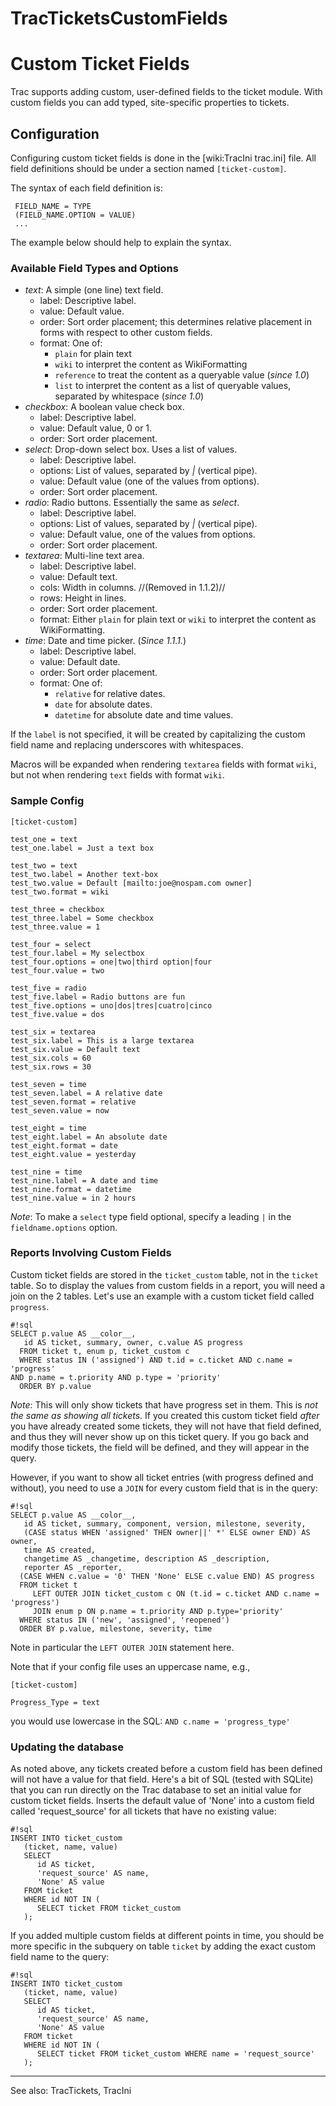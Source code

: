# TracTicketsCustomFields
# Custom Ticket Fields
Trac supports adding custom, user-defined fields to the ticket module. With custom fields you can add typed, site-specific properties to tickets.

## Configuration
Configuring custom ticket fields is done in the [wiki:TracIni trac.ini] file. All field definitions should be under a section named `[ticket-custom]`.

The syntax of each field definition is:
```
 FIELD_NAME = TYPE
 (FIELD_NAME.OPTION = VALUE)
 ...
```
The example below should help to explain the syntax.

### Available Field Types and Options
 * *text*: A simple (one line) text field.
   * label: Descriptive label.
   * value: Default value.
   * order: Sort order placement; this determines relative placement in forms with respect to other custom fields.
   * format: One of:
     * `plain` for plain text
     * `wiki` to interpret the content as WikiFormatting
     * `reference` to treat the content as a queryable value (_since 1.0_)
     * `list` to interpret the content as a list of queryable values, separated by whitespace (_since 1.0_)
 * *checkbox*: A boolean value check box.
   * label: Descriptive label.
   * value: Default value, 0 or 1.
   * order: Sort order placement.
 * *select*: Drop-down select box. Uses a list of values.
   * label: Descriptive label.
   * options: List of values, separated by *|* (vertical pipe).
   * value: Default value (one of the values from options).
   * order: Sort order placement.
 * *radio*: Radio buttons. Essentially the same as *select*.
   * label: Descriptive label.
   * options: List of values, separated by *|* (vertical pipe).
   * value: Default value, one of the values from options.
   * order: Sort order placement.
 * *textarea*: Multi-line text area.
   * label: Descriptive label.
   * value: Default text.
   * cols: Width in columns. //(Removed in 1.1.2)//
   * rows: Height in lines.
   * order: Sort order placement.
   * format: Either `plain` for plain text or `wiki` to interpret the content as WikiFormatting.
 * *time*: Date and time picker. (_Since 1.1.1._)
   * label: Descriptive label.
   * value: Default date.
   * order: Sort order placement.
   * format: One of:
     * `relative` for relative dates.
     * `date` for absolute dates.
     * `datetime` for absolute date and time values.

If the `label` is not specified, it will be created by capitalizing the custom field name and replacing underscores with whitespaces.

Macros will be expanded when rendering `textarea` fields with format `wiki`, but not when rendering `text` fields with format `wiki`.

### Sample Config
```
[ticket-custom]

test_one = text
test_one.label = Just a text box

test_two = text
test_two.label = Another text-box
test_two.value = Default [mailto:joe@nospam.com owner]
test_two.format = wiki

test_three = checkbox
test_three.label = Some checkbox
test_three.value = 1

test_four = select
test_four.label = My selectbox
test_four.options = one|two|third option|four
test_four.value = two

test_five = radio
test_five.label = Radio buttons are fun
test_five.options = uno|dos|tres|cuatro|cinco
test_five.value = dos

test_six = textarea
test_six.label = This is a large textarea
test_six.value = Default text
test_six.cols = 60
test_six.rows = 30

test_seven = time
test_seven.label = A relative date
test_seven.format = relative
test_seven.value = now

test_eight = time
test_eight.label = An absolute date
test_eight.format = date
test_eight.value = yesterday

test_nine = time
test_nine.label = A date and time
test_nine.format = datetime
test_nine.value = in 2 hours
```

*Note*: To make a `select` type field optional, specify a leading `|` in the `fieldname.options` option.

### Reports Involving Custom Fields

Custom ticket fields are stored in the `ticket_custom` table, not in the `ticket` table. So to display the values from custom fields in a report, you will need a join on the 2 tables. Let's use an example with a custom ticket field called `progress`.

```
#!sql
SELECT p.value AS __color__,
   id AS ticket, summary, owner, c.value AS progress
  FROM ticket t, enum p, ticket_custom c
  WHERE status IN ('assigned') AND t.id = c.ticket AND c.name = 'progress'
AND p.name = t.priority AND p.type = 'priority'
  ORDER BY p.value
```
*Note*: This will only show tickets that have progress set in them. This is *not the same as showing all tickets*. If you created this custom ticket field _after_ you have already created some tickets, they will not have that field defined, and thus they will never show up on this ticket query. If you go back and modify those tickets, the field will be defined, and they will appear in the query.

However, if you want to show all ticket entries (with progress defined and without), you need to use a `JOIN` for every custom field that is in the query:
```
#!sql
SELECT p.value AS __color__,
   id AS ticket, summary, component, version, milestone, severity,
   (CASE status WHEN 'assigned' THEN owner||' *' ELSE owner END) AS owner,
   time AS created,
   changetime AS _changetime, description AS _description,
   reporter AS _reporter,
  (CASE WHEN c.value = '0' THEN 'None' ELSE c.value END) AS progress
  FROM ticket t
     LEFT OUTER JOIN ticket_custom c ON (t.id = c.ticket AND c.name = 'progress')
     JOIN enum p ON p.name = t.priority AND p.type='priority'
  WHERE status IN ('new', 'assigned', 'reopened')
  ORDER BY p.value, milestone, severity, time
```

Note in particular the `LEFT OUTER JOIN` statement here.

Note that if your config file uses an uppercase name, e.g.,
```
[ticket-custom]

Progress_Type = text
```
you would use lowercase in the SQL: `AND c.name = 'progress_type'`

### Updating the database

As noted above, any tickets created before a custom field has been defined will not have a value for that field. Here's a bit of SQL (tested with SQLite) that you can run directly on the Trac database to set an initial value for custom ticket fields. Inserts the default value of 'None' into a custom field called 'request_source' for all tickets that have no existing value:

```
#!sql
INSERT INTO ticket_custom
   (ticket, name, value)
   SELECT
      id AS ticket,
      'request_source' AS name,
      'None' AS value
   FROM ticket
   WHERE id NOT IN (
      SELECT ticket FROM ticket_custom
   );
```

If you added multiple custom fields at different points in time, you should be more specific in the subquery on table `ticket` by adding the exact custom field name to the query:

```
#!sql
INSERT INTO ticket_custom
   (ticket, name, value)
   SELECT
      id AS ticket,
      'request_source' AS name,
      'None' AS value
   FROM ticket
   WHERE id NOT IN (
      SELECT ticket FROM ticket_custom WHERE name = 'request_source'
   );
```

----
See also: TracTickets, TracIni
